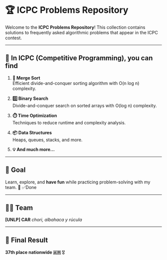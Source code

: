# 🏆 **ICPC Problems Repository**

Welcome to the **ICPC Problems Repository**! This collection contains solutions to frequently asked algorithmic problems that appear in the ICPC contest.  

---

## 📜 **In ICPC (Competitive Programming), you can find**

1. **🔀 Merge Sort**  
   Efficient divide-and-conquer sorting algorithm with O(n log n) complexity.

2. **0️⃣ Binary Search**  
   Divide-and-conquer search on sorted arrays with O(log n) complexity.

3. **⏱️ Time Optimization**  
   Techniques to reduce runtime and complexity analysis.

4. **📦 Data Structures**  
   Heaps, queues, stacks, and more.

5. **💡 And much more...**  
 



---

## 🎯 **Goal**
Learn, explore, and **have fun** while practicing problem-solving with my team. 🎉      ✅Done 

---

## 👨‍💻 **Team**
**[UNLP] CAR** *chori, albahaca y rúcula*  

---

## 🏁 **Final Result**
**37th place nationwide 🇦🇷** 🎖️
